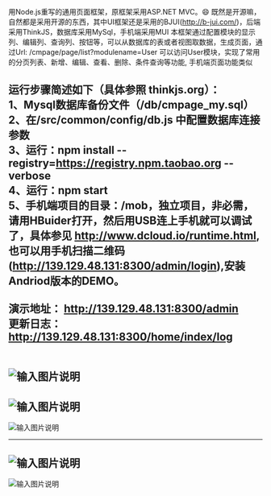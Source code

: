 用Node.js重写的通用页面框架，原框架采用ASP.NET MVC。:smile: 
既然是开源嘛，自然都是采用开源的东西，其中UI框架还是采用的BJUI(http://b-jui.com/)，后端采用ThinkJS，数据库采用MySql，手机端采用MUI
本框架通过配置模块的显示列、编辑列、查询列、按钮等，可以从数据库的表或者视图取数据，生成页面，通过Url: /cmpage/page/list?modulename=User 可以访问User模块，实现了常用的分页列表、新增、编辑、查看、删除、条件查询等功能, 手机端页面功能类似

运行步骤简述如下（具体参照 thinkjs.org）：<br>
1、Mysql数据库备份文件（/db/cmpage_my.sql）<br>
2、在/src/common/config/db.js 中配置数据库连接参数<br>
3、运行：npm install --registry=https://registry.npm.taobao.org --verbose <br>
4、运行：npm start <br>
5、手机端项目的目录：/mob，独立项目，非必需，请用HBuider打开，然后用USB连上手机就可以调试了，具体参见 http://www.dcloud.io/runtime.html, 也可以用手机扫描二维码(http://139.129.48.131:8300/admin/login),安装Andriod版本的DEMO。
<br><br>
演示地址： http://139.129.48.131:8300/admin <br>
更新日志： http://139.129.48.131:8300/home/index/log <br>
<br><br>
![输入图片说明](http://git.oschina.net/uploads/images/2016/0407/171503_033281df_389947.png "模块列表")
-------------------------------------------------------------------------------------------------
![输入图片说明](http://git.oschina.net/uploads/images/2016/0407/171611_18aa7d89_389947.png "模块的显示列设置")
-------------------------------------------------------------------------------------------------
![输入图片说明](http://git.oschina.net/uploads/images/2016/0407/171717_a3be3142_389947.png "模块预览页面")

-------------------------------------------------------------------------------------------------

![输入图片说明](http://git.oschina.net/uploads/images/2016/0829/092044_88f3bf65_389947.png "手机端列表和编辑")
-------------------------------------------------------------------------------------------------
![输入图片说明](http://git.oschina.net/uploads/images/2016/0829/092112_4b930ea8_389947.png "手机端菜单和搜索")
